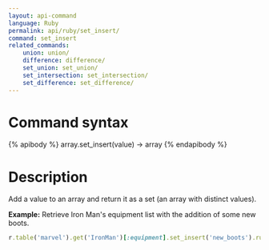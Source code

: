 ```yaml
---
layout: api-command 
language: Ruby
permalink: api/ruby/set_insert/
command: set_insert 
related_commands:
    union: union/
    difference: difference/
    set_union: set_union/
    set_intersection: set_intersection/
    set_difference: set_difference/
---
```


# Command syntax #

{% apibody %}
array.set_insert(value) &rarr; array
{% endapibody %}

# Description #

Add a value to an array and return it as a set (an array with distinct values).

__Example:__ Retrieve Iron Man's equipment list with the addition of some new boots.

```rb
r.table('marvel').get('IronMan')[:equipment].set_insert('new_boots').run(conn)
```



